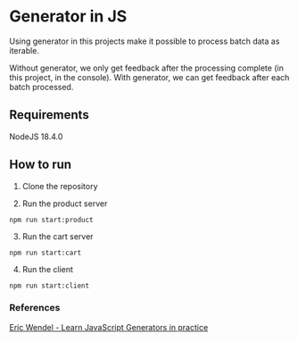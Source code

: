 # Generator in JS
Using generator in this projects make it possible to process batch data as iterable.

Without generator, we only get feedback after the processing complete (in this project, in the console). With generator, we can get feedback after each batch processed.

## Requirements
NodeJS 18.4.0

## How to run
1. Clone the repository

2. Run the product server
```
npm run start:product
```

3. Run the cart server
```
npm run start:cart
```

4. Run the client
```
npm run start:client
```

### References

[Eric Wendel - Learn JavaScript Generators in practice](https://www.youtube.com/watch?v=edaYw9UhQ0M)